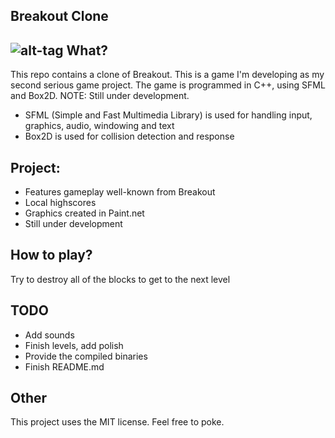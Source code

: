 Breakout Clone
----------
![alt-tag](https://cloud.githubusercontent.com/assets/5671281/5287645/a45b8e3e-7b36-11e4-8f25-104ad96591e4.png)
What?
-----
This repo contains a clone of Breakout. This is a game I'm developing as my second serious game project. 
The game is programmed in C++, using SFML and Box2D. NOTE: Still under development.

- SFML (Simple and Fast Multimedia Library) is used for handling input, graphics, audio, windowing and text
- Box2D is used for collision detection and response

Project:
---------
- Features gameplay well-known from Breakout
- Local highscores
- Graphics created in Paint.net
- Still under development

How to play?
------------
Try to destroy all of the blocks to get to the next level

TODO
----
- Add sounds
- Finish levels, add polish
- Provide the compiled binaries
- Finish README.md

Other
-----
This project uses the MIT license. Feel free to poke.
